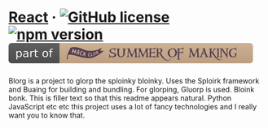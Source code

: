 # [React](https://react.dev/) &middot; [![GitHub license](https://img.shields.io/badge/license-MIT-blue.svg)](https://github.com/facebook/react/blob/main/LICENSE) [![npm version](https://img.shields.io/npm/v/react.svg?style=flat)](https://www.npmjs.com/package/react) [![Part of Hack Club's Summer of Making program](summer-of-making-shield.svg)](https://summer.hack.club/mk)
Blorg is a project to glorp the sploinky bloinky. Uses the Sploirk framework and Buaing for building and bundling. For glorping, Gluorp is used. Bloink bonk. This is filler text so that this readme appears natural. Python JavaScript etc etc this project uses a lot of fancy technologies and I really want you to know that.


